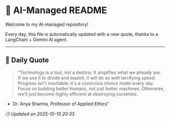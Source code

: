 # 🧠 AI-Managed README

Welcome to my AI-managed repository!

Every day, this file is automatically updated with a new quote, thanks to a LangChain + Gemini AI agent.

---

## 📅 Daily Quote

> "Technology is a tool, not a destiny. It amplifies what we already are.
If we use it to divide and exploit, it will do so with terrifying speed.
Progress isn't inevitable; it's a conscious choice made every day.
Focus on building better humans, not just better machines.
Otherwise, we'll just become highly efficient at destroying ourselves.
- Dr. Anya Sharma, Professor of Applied Ethics"

*🕒 Updated on 2025-10-10 20:33*